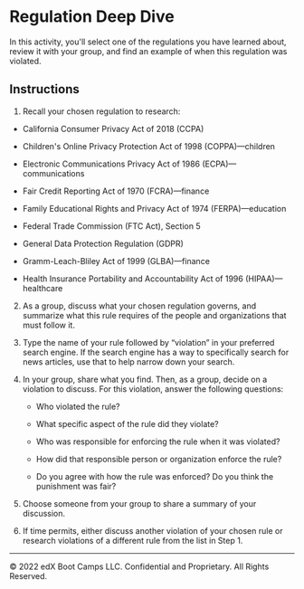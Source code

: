 # Regulation Deep Dive

In this activity, you'll select one of the regulations you have learned about, review it with your group, and find an example of when this regulation was violated.

## Instructions

1. Recall your chosen regulation to research:

  * California Consumer Privacy Act of 2018 (CCPA)

  * Children's Online Privacy Protection Act of 1998 (COPPA)&mdash;children

  * Electronic Communications Privacy Act of 1986 (ECPA)&mdash;communications

  * Fair Credit Reporting Act of 1970 (FCRA)&mdash;finance

  * Family Educational Rights and Privacy Act of 1974 (FERPA)&mdash;education

  * Federal Trade Commission (FTC Act), Section 5

  * General Data Protection Regulation (GDPR)

  * Gramm-Leach-Bliley Act of 1999 (GLBA)&mdash;finance

  * Health Insurance Portability and Accountability Act of 1996 (HIPAA)&mdash;healthcare

2. As a group, discuss what your chosen regulation governs, and summarize what this rule requires of the people and organizations that must follow it.

3. Type the name of your rule followed by “violation” in your preferred search engine. If the search engine has a way to specifically search for news articles, use that to help narrow down your search.

4. In your group, share what you find. Then, as a group, decide on a violation to discuss. For this violation, answer the following questions:

    * Who violated the rule?

    * What specific aspect of the rule did they violate?

    * Who was responsible for enforcing the rule when it was violated?

    * How did that responsible person or organization enforce the rule?

    * Do you agree with how the rule was enforced? Do you think the punishment was fair?

5. Choose someone from your group to share a summary of your discussion.

6. If time permits, either discuss another violation of your chosen rule or research violations of a different rule from the list in Step 1.

---

© 2022 edX Boot Camps LLC. Confidential and Proprietary. All Rights Reserved.

